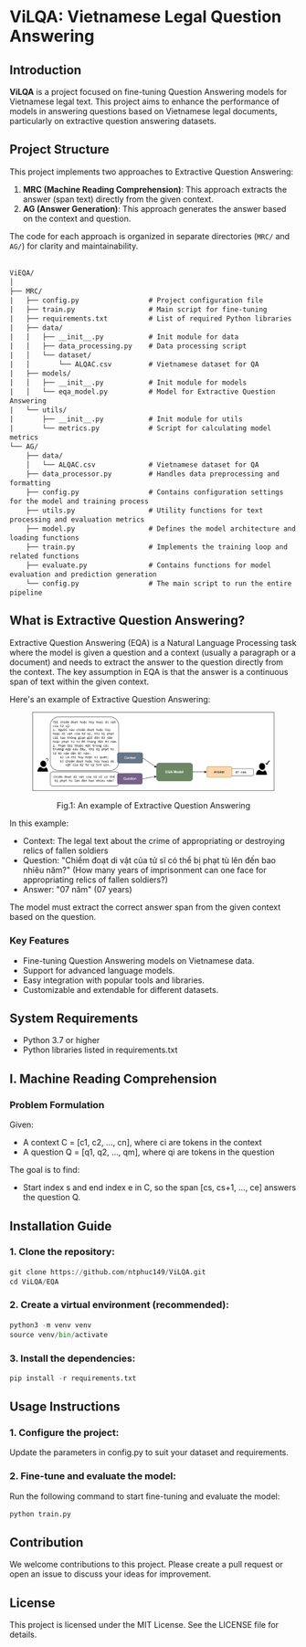 # ViLQA: Vietnamese Legal Question Answering

## Introduction

**ViLQA** is a project focused on fine-tuning Question Answering models for Vietnamese legal text. This project aims to enhance the performance of models in answering questions based on Vietnamese legal documents, particularly on extractive question answering datasets.

## Project Structure

This project implements two approaches to Extractive Question Answering:

1. **MRC (Machine Reading Comprehension)**: This approach extracts the answer (span text) directly from the given context.
2. **AG (Answer Generation)**: This approach generates the answer based on the context and question.

The code for each approach is organized in separate directories (`MRC/` and `AG/`) for clarity and maintainability.

```plaintext

ViEQA/
│
├── MRC/
|   ├── config.py                 # Project configuration file
|   ├── train.py                  # Main script for fine-tuning
|   ├── requirements.txt          # List of required Python libraries
|   ├── data/
|   │   ├── __init__.py           # Init module for data
|   │   ├── data_processing.py    # Data processing script
|   │   └── dataset/
|   │       └── ALQAC.csv         # Vietnamese dataset for QA
|   ├── models/
|   │   ├── __init__.py           # Init module for models
|   │   └── eqa_model.py          # Model for Extractive Question Answering
|   └── utils/
|       ├── __init__.py           # Init module for utils
|       └── metrics.py            # Script for calculating model metrics
└── AG/
    ├── data/
    │   └── ALQAC.csv             # Vietnamese dataset for QA
    ├── data_processor.py         # Handles data preprocessing and formatting
    ├── config.py                 # Contains configuration settings for the model and training process
    ├── utils.py                  # Utility functions for text processing and evaluation metrics
    ├── model.py                  # Defines the model architecture and loading functions
    ├── train.py                  # Implements the training loop and related functions
    ├── evaluate.py               # Contains functions for model evaluation and prediction generation
    └── config.py                 # The main script to run the entire pipeline
```

## What is Extractive Question Answering?

Extractive Question Answering (EQA) is a Natural Language Processing task where the model is given a question and a context (usually a paragraph or a document) and needs to extract the answer to the question directly from the context. The key assumption in EQA is that the answer is a continuous span of text within the given context.

Here's an example of Extractive Question Answering:

<figure>
  <p align="center">
    <img src="EQA/images/MRC.png" alt="Fig.1">
  </p>
  <p align="center"><normal>Fig.1: An example of Extractive Question Answering</strong></p>
</figure>

In this example:
- Context: The legal text about the crime of appropriating or destroying relics of fallen soldiers
- Question: "Chiếm đoạt di vật của tử sĩ có thể bị phạt tù lên đến bao nhiêu năm?" (How many years of imprisonment can one face for appropriating relics of fallen soldiers?)
- Answer: "07 năm" (07 years)

The model must extract the correct answer span from the given context based on the question.

### Key Features

- Fine-tuning Question Answering models on Vietnamese data.
- Support for advanced language models.
- Easy integration with popular tools and libraries.
- Customizable and extendable for different datasets.

## System Requirements

- Python 3.7 or higher
- Python libraries listed in requirements.txt

## I. Machine Reading Comprehension

### Problem Formulation

Given:
- A context C = [c1, c2, ..., cn], where ci are tokens in the context
- A question Q = [q1, q2, ..., qm], where qi are tokens in the question

The goal is to find:
- Start index s and end index e in C, so the span [cs, cs+1, ..., ce] answers the question Q.

## Installation Guide

### 1. Clone the repository:

```python
git clone https://github.com/ntphuc149/ViLQA.git
cd ViLQA/EQA
```
### 2. Create a virtual environment (recommended):

```python
python3 -m venv venv
source venv/bin/activate
```
### 3. Install the dependencies:

```python
pip install -r requirements.txt
```

## Usage Instructions
### 1. Configure the project:

Update the parameters in config.py to suit your dataset and requirements.

### 2. Fine-tune and evaluate the model:

Run the following command to start fine-tuning and evaluate the model:

```python
python train.py
```

## Contribution

We welcome contributions to this project. Please create a pull request or open an issue to discuss your ideas for improvement.

## License
This project is licensed under the MIT License. See the LICENSE file for details.
